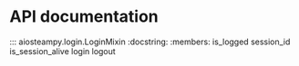 # API documentation

::: aiosteampy.login.LoginMixin
    :docstring:
    :members: is_logged session_id is_session_alive login logout
